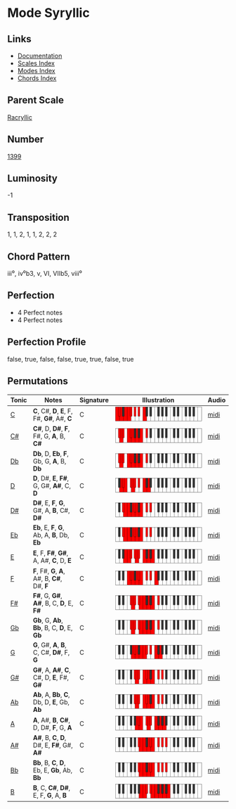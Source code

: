 # Mode Syryllic

## Links

- [Documentation](README.md)
- [Scales Index](Scales.md)
- [Modes Index](Modes.md)
- [Chords Index](Chords.md)

## Parent Scale

[Racryllic](ScaleRacryllic.md)

## Number

[1399](https://ianring.com/musictheory/scales/1399)

## Luminosity

-1

## Transposition

1, 1, 2, 1, 1, 2, 2, 2

## Chord Pattern

iii⁰, iv⁰b3, v, VI, VIIb5, viii⁰

## Perfection

- 4 Perfect notes
- 4 Perfect notes

## Perfection Profile

false, true, false, false, true, true, false, true

## Permutations

| Tonic | Notes | Signature | Illustration | Audio |
|-------|-------|-----------|--------------|-------|
| [C](ModeCNaturalSyryllic.md) | **C**, C#, **D**, **E**, F, F#, **G#**, A#, **C** | C | ![CNaturalSyryllic](ModeCNaturalSyryllic.png) | [midi](https://github.com/edipermadi/music/blob/main/docs/ModeCNaturalSyryllic.mid?raw=true) |
| [C#](ModeCSharpSyryllic.md) | **C#**, D, **D#**, **F**, F#, G, **A**, B, **C#** | C | ![CSharpSyryllic](ModeCSharpSyryllic.png) | [midi](https://github.com/edipermadi/music/blob/main/docs/ModeCSharpSyryllic.mid?raw=true) |
| [Db](ModeDFlatSyryllic.md) | **Db**, D, **Eb**, **F**, Gb, G, **A**, B, **Db** | C | ![DFlatSyryllic](ModeDFlatSyryllic.png) | [midi](https://github.com/edipermadi/music/blob/main/docs/ModeDFlatSyryllic.mid?raw=true) |
| [D](ModeDNaturalSyryllic.md) | **D**, D#, **E**, **F#**, G, G#, **A#**, C, **D** | C | ![DNaturalSyryllic](ModeDNaturalSyryllic.png) | [midi](https://github.com/edipermadi/music/blob/main/docs/ModeDNaturalSyryllic.mid?raw=true) |
| [D#](ModeDSharpSyryllic.md) | **D#**, E, **F**, **G**, G#, A, **B**, C#, **D#** | C | ![DSharpSyryllic](ModeDSharpSyryllic.png) | [midi](https://github.com/edipermadi/music/blob/main/docs/ModeDSharpSyryllic.mid?raw=true) |
| [Eb](ModeEFlatSyryllic.md) | **Eb**, E, **F**, **G**, Ab, A, **B**, Db, **Eb** | C | ![EFlatSyryllic](ModeEFlatSyryllic.png) | [midi](https://github.com/edipermadi/music/blob/main/docs/ModeEFlatSyryllic.mid?raw=true) |
| [E](ModeENaturalSyryllic.md) | **E**, F, **F#**, **G#**, A, A#, **C**, D, **E** | C | ![ENaturalSyryllic](ModeENaturalSyryllic.png) | [midi](https://github.com/edipermadi/music/blob/main/docs/ModeENaturalSyryllic.mid?raw=true) |
| [F](ModeFNaturalSyryllic.md) | **F**, F#, **G**, **A**, A#, B, **C#**, D#, **F** | C | ![FNaturalSyryllic](ModeFNaturalSyryllic.png) | [midi](https://github.com/edipermadi/music/blob/main/docs/ModeFNaturalSyryllic.mid?raw=true) |
| [F#](ModeFSharpSyryllic.md) | **F#**, G, **G#**, **A#**, B, C, **D**, E, **F#** | C | ![FSharpSyryllic](ModeFSharpSyryllic.png) | [midi](https://github.com/edipermadi/music/blob/main/docs/ModeFSharpSyryllic.mid?raw=true) |
| [Gb](ModeGFlatSyryllic.md) | **Gb**, G, **Ab**, **Bb**, B, C, **D**, E, **Gb** | C | ![GFlatSyryllic](ModeGFlatSyryllic.png) | [midi](https://github.com/edipermadi/music/blob/main/docs/ModeGFlatSyryllic.mid?raw=true) |
| [G](ModeGNaturalSyryllic.md) | **G**, G#, **A**, **B**, C, C#, **D#**, F, **G** | C | ![GNaturalSyryllic](ModeGNaturalSyryllic.png) | [midi](https://github.com/edipermadi/music/blob/main/docs/ModeGNaturalSyryllic.mid?raw=true) |
| [G#](ModeGSharpSyryllic.md) | **G#**, A, **A#**, **C**, C#, D, **E**, F#, **G#** | C | ![GSharpSyryllic](ModeGSharpSyryllic.png) | [midi](https://github.com/edipermadi/music/blob/main/docs/ModeGSharpSyryllic.mid?raw=true) |
| [Ab](ModeAFlatSyryllic.md) | **Ab**, A, **Bb**, **C**, Db, D, **E**, Gb, **Ab** | C | ![AFlatSyryllic](ModeAFlatSyryllic.png) | [midi](https://github.com/edipermadi/music/blob/main/docs/ModeAFlatSyryllic.mid?raw=true) |
| [A](ModeANaturalSyryllic.md) | **A**, A#, **B**, **C#**, D, D#, **F**, G, **A** | C | ![ANaturalSyryllic](ModeANaturalSyryllic.png) | [midi](https://github.com/edipermadi/music/blob/main/docs/ModeANaturalSyryllic.mid?raw=true) |
| [A#](ModeASharpSyryllic.md) | **A#**, B, **C**, **D**, D#, E, **F#**, G#, **A#** | C | ![ASharpSyryllic](ModeASharpSyryllic.png) | [midi](https://github.com/edipermadi/music/blob/main/docs/ModeASharpSyryllic.mid?raw=true) |
| [Bb](ModeBFlatSyryllic.md) | **Bb**, B, **C**, **D**, Eb, E, **Gb**, Ab, **Bb** | C | ![BFlatSyryllic](ModeBFlatSyryllic.png) | [midi](https://github.com/edipermadi/music/blob/main/docs/ModeBFlatSyryllic.mid?raw=true) |
| [B](ModeBNaturalSyryllic.md) | **B**, C, **C#**, **D#**, E, F, **G**, A, **B** | C | ![BNaturalSyryllic](ModeBNaturalSyryllic.png) | [midi](https://github.com/edipermadi/music/blob/main/docs/ModeBNaturalSyryllic.mid?raw=true) |
